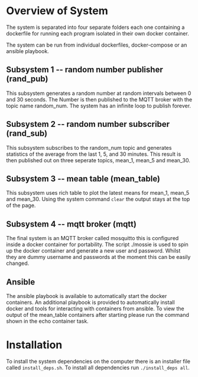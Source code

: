 # Overview of System

The system is separated into four separate folders each one containing a
dockerfile for running each program isolated in their own docker
container.

The system can be run from individual dockerfiles, docker-compose or an
ansible playbook.

## Subsystem 1 -- random number publisher (rand_pub)

This subsystem generates a random number at random intervals between 0
and 30 seconds. The Number is then published to the MQTT broker with the
topic name random_num. The system has an infinite loop to publish
forever.

## Subsystem 2 -- random number subscriber (rand_sub)

This subsystem subscribes to the random_num topic and generates
statistics of the average from the last 1, 5, and 30 minutes. This
result is then published out on three seperate topics, mean_1, mean_5
and mean_30. 

## Subsystem 3 -- mean table (mean_table)

This subsystem uses rich table to plot the latest means for mean_1,
mean_5 and mean_30. Using the system command `clear` the output stays at
the top of the page.

## Subsystem 4 -- mqtt broker (mqtt)

The final system is an MQTT broker called mosquitto this is configured
inside a docker container for portability. The script ./mossie is used
to spin up the docker container and generate a new user and password.
Whilst they are dummy username and passwords at the moment this can be
easily changed.


## Ansible

The ansible playbook is available to automatically start the docker
containers. An additional playbook is provided to automatically install
docker and tools for interacting with containers from ansible. To
view the output of the mean_table containers after starting please
run the command shown in the echo container task.

# Installation

To install the system dependencies on the computer there is an installer
file called `install_deps.sh`. To install all dependencies run
`./install_deps all`.


